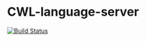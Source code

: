 # CWL-language-server

[![Build Status](https://travis-ci.org/common-workflow-language/cwl-language-server.svg?branch=master)](https://travis-ci.org/common-workflow-language/cwl-language-server)

